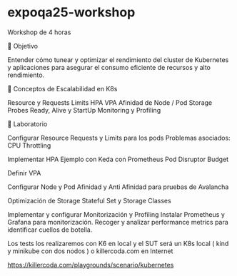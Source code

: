 # expoqa25-workshop
Workshop de 4 horas


🎯 Objetivo

Entender cómo tunear y optimizar el rendimiento del cluster de Kubernetes y aplicaciones para asegurar el consumo eficiente de recursos y alto rendimiento. 



🔑 Conceptos de Escalabilidad en K8s

Resource y Requests Limits
HPA
VPA
Afinidad de Node / Pod 
Storage
Probes Ready, Alive y StartUp
Monitoring y Profiling

🧪 Laboratorio

Configurar Resource Requests y Limits para los pods
	Problemas asociados: CPU Throttling
	
Implementar HPA 
	Ejemplo con Keda con Prometheus
	Pod Disruptor Budget

Definir VPA

Configurar Node y Pod Afinidad y Anti Afinidad para pruebas de Avalancha

Optimización de Storage	
	Stateful Set y Storage Classes

Implementar y configurar Monitorización y Profiling	
	Instalar Prometheus y Grafana para monitorización.
	Recoger y analizar performance metrics para identificar cuellos de botella. 
	
Los tests los realizaremos con K6 en local y el SUT será un K8s local ( kind y minikube con dos nodos ) o killercoda.com en Internet
	
https://killercoda.com/playgrounds/scenario/kubernetes
